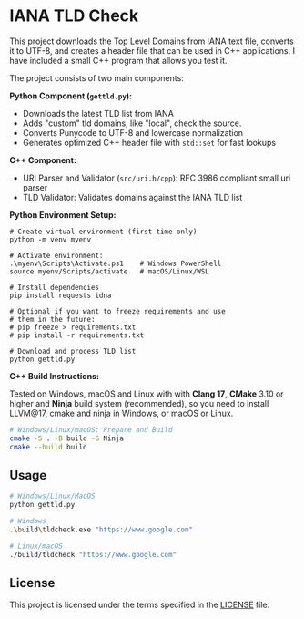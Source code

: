 # IANA TLD Check

This project downloads the Top Level Domains from IANA text file, converts it to UTF-8, and creates a header file that can be used in C++ applications. I have included a small C++ program that allows you test it.

The project consists of two main components:

**Python Component (`gettld.py`):**

- Downloads the latest TLD list from IANA
- Adds "custom" tld domains, like "local", check the source.
- Converts Punycode to UTF-8 and lowercase normalization
- Generates optimized C++ header file with `std::set` for fast lookups

**C++ Component:**

- URI Parser and Validator (`src/uri.h/cpp`): RFC 3986 compliant small uri parser
- TLD Validator: Validates domains against the IANA TLD list

**Python Environment Setup:**

```shell
# Create virtual environment (first time only)
python -m venv myenv

# Activate environment:
.\myenv\Scripts\Activate.ps1    # Windows PowerShell
source myenv/Scripts/activate   # macOS/Linux/WSL

# Install dependencies
pip install requests idna

# Optional if you want to freeze requirements and use
# them in the future:
# pip freeze > requirements.txt
# pip install -r requirements.txt

# Download and process TLD list
python gettld.py
```

**C++ Build Instructions:**

Tested on Windows, macOS and Linux with with **Clang 17**, **CMake** 3.10 or higher and **Ninja** build system (recommended), so you need to install LLVM@17, cmake and ninja in Windows, or macOS or Linux.

```bash
# Windows/Linux/macOS: Prepare and Build
cmake -S . -B build -G Ninja
cmake --build build
```

## Usage

```bash
# Windows/Linux/MacOS
python gettld.py

# Windows
.\build\tldcheck.exe "https://www.google.com"

# Linux/macOS
./build/tldcheck "https://www.google.com"
```

## License

This project is licensed under the terms specified in the [LICENSE](LICENSE) file.
